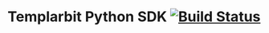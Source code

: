 # Templarbit Python SDK [![Build Status](https://travis-ci.org/templarbit/templarbit-python.svg?branch=master)](https://travis-ci.org/templarbit/templarbit-python)

